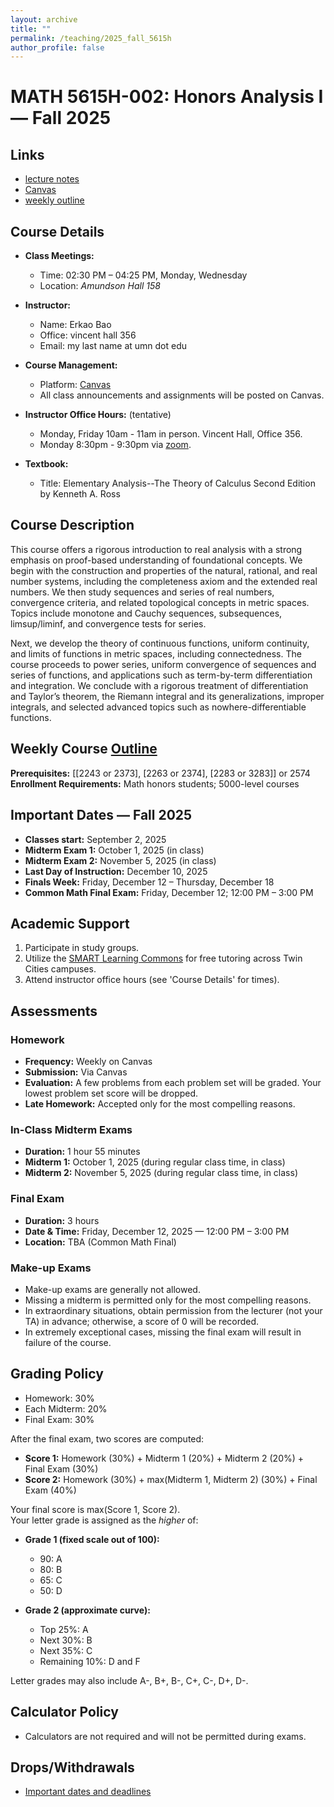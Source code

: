 ```yaml
---
layout: archive
title: ""
permalink: /teaching/2025_fall_5615h
author_profile: false
---
```


# MATH 5615H-002: Honors Analysis I — Fall 2025

## Links
- [lecture notes](https://erkaobao.github.io/math/teaching/2025_fall_5615h_notes)
- [Canvas](https://canvas.umn.edu/courses/519189)
- [weekly outline](https://erkaobao.github.io/math/teaching/2025_fall_5615h_course_content)

## Course Details

- **Class Meetings:** 
  - Time: 02:30 PM – 04:25 PM, Monday, Wednesday
  - Location: *Amundson Hall 158*

- **Instructor:** 
  - Name: Erkao Bao
  - Office: vincent hall 356
  - Email: my last name at umn dot edu

- **Course Management:** 
  - Platform: [Canvas](https://canvas.umn.edu/courses/519189)
  - All class announcements and assignments will be posted on Canvas.

- **Instructor Office Hours:** (tentative)
  - Monday, Friday 10am - 11am in person. Vincent Hall, Office 356.
  - Monday 8:30pm - 9:30pm via [zoom](https://umn.zoom.us/j/9735843950).

- **Textbook:** 
  - Title: Elementary Analysis--The Theory of Calculus Second Edition by Kenneth A. Ross

## Course Description

This course offers a rigorous introduction to real analysis with a strong emphasis on proof-based understanding of foundational concepts. We begin with the construction and properties of the natural, rational, and real number systems, including the completeness axiom and the extended real numbers. We then study sequences and series of real numbers, convergence criteria, and related topological concepts in metric spaces. Topics include monotone and Cauchy sequences, subsequences, limsup/liminf, and convergence tests for series.

Next, we develop the theory of continuous functions, uniform continuity, and limits of functions in metric spaces, including connectedness. The course proceeds to power series, uniform convergence of sequences and series of functions, and applications such as term-by-term differentiation and integration. We conclude with a rigorous treatment of differentiation and Taylor’s theorem, the Riemann integral and its generalizations, improper integrals, and selected advanced topics such as nowhere-differentiable functions.

## Weekly Course [Outline](https://erkaobao.github.io/math/teaching/2025_fall_5615h_course_content)

**Prerequisites:** \[\[2243 or 2373\], \[2263 or 2374\], \[2283 or 3283\]\] or 2574  
**Enrollment Requirements:** Math honors students; 5000-level courses

## Important Dates — Fall 2025

- **Classes start:** September 2, 2025
- **Midterm Exam 1:** October 1, 2025 (in class)
- **Midterm Exam 2:** November 5, 2025 (in class)
- **Last Day of Instruction:** December 10, 2025
- **Finals Week:** Friday, December 12 – Thursday, December 18
- **Common Math Final Exam:** Friday, December 12; 12:00 PM – 3:00 PM

## Academic Support

1. Participate in study groups.
2. Utilize the [SMART Learning Commons](https://www.lib.umn.edu/spaces/tasc) for free tutoring across Twin Cities campuses.
3. Attend instructor office hours (see 'Course Details' for times).

## Assessments

### Homework
- **Frequency:** Weekly on Canvas  
- **Submission:** Via Canvas  
- **Evaluation:** A few problems from each problem set will be graded. Your lowest problem set score will be dropped.  
- **Late Homework:** Accepted only for the most compelling reasons.

### In-Class Midterm Exams
- **Duration:** 1 hour 55 minutes  
- **Midterm 1:** October 1, 2025 (during regular class time, in class)  
- **Midterm 2:** November 5, 2025 (during regular class time, in class)

### Final Exam
- **Duration:** 3 hours  
- **Date & Time:** Friday, December 12, 2025 — 12:00 PM – 3:00 PM  
- **Location:** TBA (Common Math Final)

### Make-up Exams
- Make-up exams are generally not allowed.
- Missing a midterm is permitted only for the most compelling reasons.
- In extraordinary situations, obtain permission from the lecturer (not your TA) in advance; otherwise, a score of 0 will be recorded.
- In extremely exceptional cases, missing the final exam will result in failure of the course.

## Grading Policy

- Homework: 30%  
- Each Midterm: 20%  
- Final Exam: 30%

After the final exam, two scores are computed:

- **Score 1:** Homework (30%) + Midterm 1 (20%) + Midterm 2 (20%) + Final Exam (30%)  
- **Score 2:** Homework (30%) + max(Midterm 1, Midterm 2) (30%) + Final Exam (40%)

Your final score is max(Score 1, Score 2).  
Your letter grade is assigned as the _higher_ of:

- **Grade 1 (fixed scale out of 100):**  
  - 90: A  
  - 80: B  
  - 65: C  
  - 50: D  

- **Grade 2 (approximate curve):**  
  - Top 25%: A  
  - Next 30%: B  
  - Next 35%: C  
  - Remaining 10%: D and F  

Letter grades may also include A-, B+, B-, C+, C-, D+, D-.

## Calculator Policy
- Calculators are not required and will not be permitted during exams.

## Drops/Withdrawals
- [Important dates and deadlines](https://onestop.umn.edu/calendar/academic-calendar?terms=Fall%202025)
